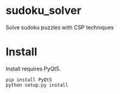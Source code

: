 # sudoku_solver
Solve sudoku puzzles with CSP techniques

# Install
Install requires PyQt5.
```
pip install PyQt5
python setup.py install
```
